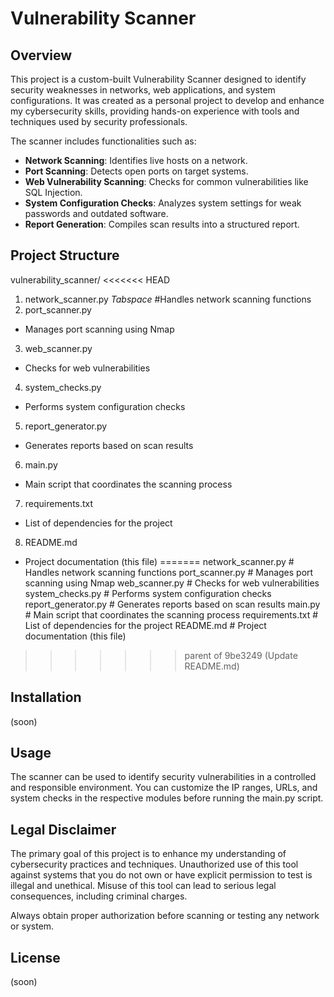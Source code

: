 # Vulnerability Scanner

## Overview

This project is a custom-built Vulnerability Scanner designed to identify security weaknesses in networks, web applications, and system configurations. It was created as a personal project to develop and enhance my cybersecurity skills, providing hands-on experience with tools and techniques used by security professionals.

The scanner includes functionalities such as:
- **Network Scanning**: Identifies live hosts on a network.
- **Port Scanning**: Detects open ports on target systems.
- **Web Vulnerability Scanning**: Checks for common vulnerabilities like SQL Injection.
- **System Configuration Checks**: Analyzes system settings for weak passwords and outdated software.
- **Report Generation**: Compiles scan results into a structured report.

## Project Structure

vulnerability_scanner/
<<<<<<< HEAD
1. network_scanner.py *Tabspace* #Handles network scanning functions
2. port_scanner.py             
- Manages port scanning using Nmap
3. web_scanner.py              
- Checks for web vulnerabilities
4. system_checks.py            
- Performs system configuration checks
5. report_generator.py         
- Generates reports based on scan results
6. main.py                     
- Main script that coordinates the scanning process
7. requirements.txt            
- List of dependencies for the project
8. README.md                   
- Project documentation (this file)
=======
network_scanner.py          # Handles network scanning functions
port_scanner.py             # Manages port scanning using Nmap
web_scanner.py              # Checks for web vulnerabilities
system_checks.py            # Performs system configuration checks
report_generator.py         # Generates reports based on scan results
main.py                     # Main script that coordinates the scanning process
requirements.txt            # List of dependencies for the project
README.md                   # Project documentation (this file)
>>>>>>> parent of 9be3249 (Update README.md)

## Installation
(soon)

## Usage

The scanner can be used to identify security vulnerabilities in a controlled and responsible environment. You can customize the IP ranges, URLs, and system checks in the respective modules before running the main.py script.

## Legal Disclaimer

The primary goal of this project is to enhance my understanding of cybersecurity practices and techniques. Unauthorized use of this tool against systems that you do not own or have explicit permission to test is illegal and unethical. Misuse of this tool can lead to serious legal consequences, including criminal charges.

Always obtain proper authorization before scanning or testing any network or system.

## License
(soon)